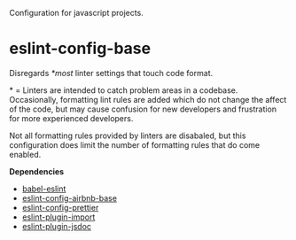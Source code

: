 Configuration for javascript projects.

# eslint-config-base

Disregards _\*most_ linter settings that touch code format.

\* = Linters are intended to catch problem areas in a codebase. Occasionally,
formatting lint rules are added which do not change the affect of the code, but
may cause confusion for new developers and frustration for more experienced
developers.

Not all formatting rules provided by linters are disabaled, but this configuration
does limit the number of formatting rules that do come enabled.

**Dependencies**

- [babel-eslint](https://github.com/babel/babel-eslint)
- [eslint-config-airbnb-base](https://github.com/airbnb/javascript/tree/master/packages/eslint-config-airbnb-base)
- [eslint-config-prettier](https://github.com/prettier/eslint-config-prettier)
- [eslint-plugin-import](https://github.com/benmosher/eslint-plugin-import)
- [eslint-plugin-jsdoc](https://github.com/gajus/eslint-plugin-jsdoc/)
